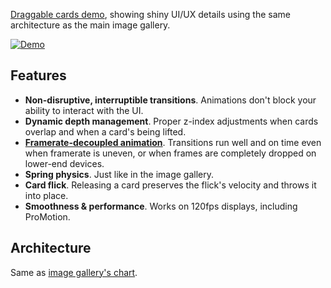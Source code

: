 [Draggable cards demo](https://chenglou.me/demo_drag/), showing shiny UI/UX details using the same architecture as the main image gallery.

[![Demo](https://user-images.githubusercontent.com/1909539/210219177-6b9147d6-1bac-4579-a109-6281c685cec8.jpg)](https://youtu.be/iycK9nq1jf0)

## Features
- **Non-disruptive, interruptible transitions**. Animations don't block your ability to interact with the UI.
- **Dynamic depth management**. Proper z-index adjustments when cards overlap and when a card's being lifted.
- **[Framerate-decoupled animation](https://www.kirupa.com/animations/fixing_frame_rate_for_consistent_animations.htm)**. Transitions run well and on time even when framerate is uneven, or when frames are completely dropped on lower-end devices.
- **Spring physics**. Just like in the image gallery.
- **Card flick**. Releasing a card preserves the flick's velocity and throws it into place.
- **Smoothness & performance**. Works on 120fps displays, including ProMotion.

## Architecture

Same as [image gallery's chart](https://github.com/chenglou/chenglou.github.io/tree/b168386a23ccdffd2ff21c71d2a9e0871471c836#architecture).

